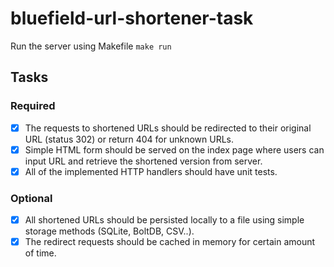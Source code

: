 # bluefield-url-shortener-task

Run the server using Makefile `make run`

## Tasks
### Required
- [X] The requests to shortened URLs should be redirected to their
  original URL (status 302) or return 404 for unknown URLs.
- [X] Simple HTML form should be served on the index page where users can
  input URL and retrieve the shortened version from server.
- [X] All of the implemented HTTP handlers should have unit tests.

### Optional
- [X] All shortened URLs should be persisted locally to a file using
  simple storage methods (SQLite, BoltDB, CSV..).
- [X] The redirect requests should be cached in memory for certain
  amount of time.
